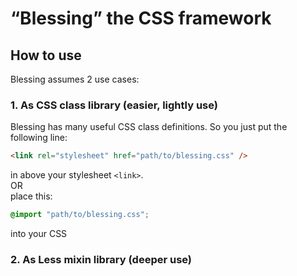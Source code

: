 # “Blessing” the CSS framework

## How to use
Blessing assumes 2 use cases:

### 1. As CSS class library (easier, lightly use)
Blessing has many useful CSS class definitions.
So you just put the following line:

```html
<link rel="stylesheet" href="path/to/blessing.css" />
```

in above your stylesheet `<link>`.  
OR  
place this:

```css
@import "path/to/blessing.css";
```
into your CSS


### 2. As Less mixin library (deeper use)
